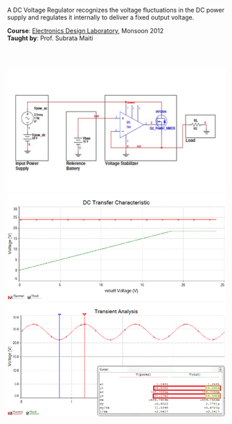 A DC Voltage Regulator recognizes the voltage fluctuations in the DC power
supply and regulates it internally to deliver a fixed output voltage.

**Course**: [Electronics Design Laboratory], Monsoon 2012<br>
**Taught by**: Prof. Subrata Maiti

[Electronics Design Laboratory]: https://github.com/nitrece/electronics-design-laboratory

<br>
<br>

![](Results/01.%20Circuit.jpg)<br>
![](Results/02.%20DC%20Sweep.png)<br>
![](Results/03.%20Transient%20Analysis.png)<br>
